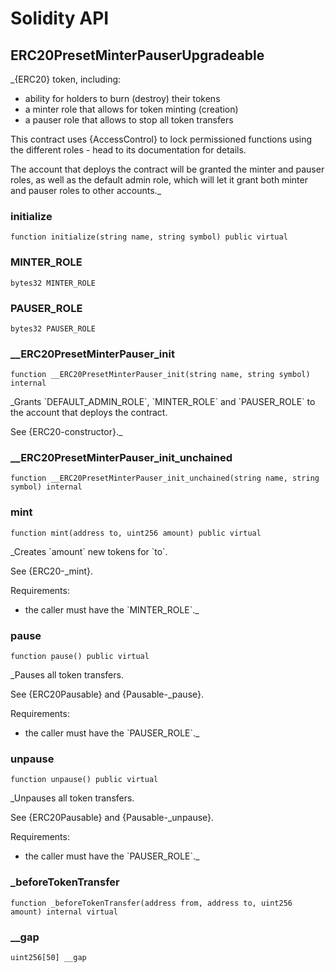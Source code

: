# Solidity API

## ERC20PresetMinterPauserUpgradeable

_{ERC20} token, including:

 - ability for holders to burn (destroy) their tokens
 - a minter role that allows for token minting (creation)
 - a pauser role that allows to stop all token transfers

This contract uses {AccessControl} to lock permissioned functions using the
different roles - head to its documentation for details.

The account that deploys the contract will be granted the minter and pauser
roles, as well as the default admin role, which will let it grant both minter
and pauser roles to other accounts._

### initialize

```solidity
function initialize(string name, string symbol) public virtual
```

### MINTER_ROLE

```solidity
bytes32 MINTER_ROLE
```

### PAUSER_ROLE

```solidity
bytes32 PAUSER_ROLE
```

### __ERC20PresetMinterPauser_init

```solidity
function __ERC20PresetMinterPauser_init(string name, string symbol) internal
```

_Grants &#x60;DEFAULT_ADMIN_ROLE&#x60;, &#x60;MINTER_ROLE&#x60; and &#x60;PAUSER_ROLE&#x60; to the
account that deploys the contract.

See {ERC20-constructor}._

### __ERC20PresetMinterPauser_init_unchained

```solidity
function __ERC20PresetMinterPauser_init_unchained(string name, string symbol) internal
```

### mint

```solidity
function mint(address to, uint256 amount) public virtual
```

_Creates &#x60;amount&#x60; new tokens for &#x60;to&#x60;.

See {ERC20-_mint}.

Requirements:

- the caller must have the &#x60;MINTER_ROLE&#x60;._

### pause

```solidity
function pause() public virtual
```

_Pauses all token transfers.

See {ERC20Pausable} and {Pausable-_pause}.

Requirements:

- the caller must have the &#x60;PAUSER_ROLE&#x60;._

### unpause

```solidity
function unpause() public virtual
```

_Unpauses all token transfers.

See {ERC20Pausable} and {Pausable-_unpause}.

Requirements:

- the caller must have the &#x60;PAUSER_ROLE&#x60;._

### _beforeTokenTransfer

```solidity
function _beforeTokenTransfer(address from, address to, uint256 amount) internal virtual
```

### __gap

```solidity
uint256[50] __gap
```

